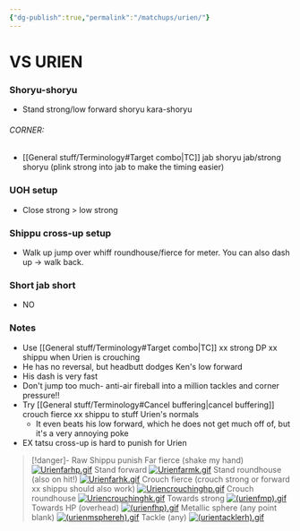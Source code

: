 ```yaml
---
{"dg-publish":true,"permalink":"/matchups/urien/"}
---
```


# VS URIEN
### Shoryu-shoryu
- Stand strong/low forward shoryu kara-shoryu
###### CORNER: 
- [[General stuff/Terminology#Target combo\|TC]] jab shoryu jab/strong shoryu (plink strong into jab to make the timing easier)
### UOH setup
- Close strong > low strong
### Shippu cross-up setup
- Walk up jump over whiff roundhouse/fierce for meter. You can also dash up -> walk back.
### Short jab short
- NO
### Notes
- Use [[General stuff/Terminology#Target combo\|TC]] xx strong DP xx shippu when Urien is crouching
- He has no reversal, but headbutt dodges Ken's low forward
- His dash is very fast
- Don't jump too much- anti-air fireball into a million tackles and corner pressure!!
- Try [[General stuff/Terminology#Cancel buffering\|cancel buffering]] crouch fierce xx shippu to stuff Urien's normals
	- It even beats his low forward, which he does not get much off of, but it's a very annoying poke
- EX tatsu cross-up is hard to punish for Urien

> [!danger]- Raw Shippu punish
> Far fierce (shake my hand)
[![Urienfarhp.gif](https://wiki.supercombo.gg/images/d/dc/Urienfarhp.gif)](https://wiki.supercombo.gg/w/File:Urienfarhp.gif)
> Stand forward
[![Urienfarmk.gif](https://wiki.supercombo.gg/images/8/82/Urienfarmk.gif)](https://wiki.supercombo.gg/w/File:Urienfarmk.gif)
> Stand roundhouse (also on hit!)
[![Urienfarhk.gif](https://wiki.supercombo.gg/images/f/f0/Urienfarhk.gif)](https://wiki.supercombo.gg/w/File:Urienfarhk.gif)
> Crouch fierce (crouch strong or forward xx shippu should also work)
[![Uriencrouchinghp.gif](https://wiki.supercombo.gg/images/d/d1/Uriencrouchinghp.gif)](https://wiki.supercombo.gg/w/File:Uriencrouchinghp.gif)
> Crouch roundhouse
[![Uriencrouchinghk.gif](https://wiki.supercombo.gg/images/d/d5/Uriencrouchinghk.gif)](https://wiki.supercombo.gg/w/File:Uriencrouchinghk.gif)
> Towards strong
[![(urienfmp).gif](https://wiki.supercombo.gg/images/3/3b/%28urienfmp%29.gif)](https://wiki.supercombo.gg/w/File:(urienfmp).gif)
> Towards HP (overhead)
[![(urienfhp).gif](https://wiki.supercombo.gg/images/d/d9/%28urienfhp%29.gif)](https://wiki.supercombo.gg/w/File:(urienfhp).gif)
> Metallic sphere (any point blank)
[![(urienmsphereh).gif](https://wiki.supercombo.gg/images/9/94/%28urienmsphereh%29.gif)](https://wiki.supercombo.gg/w/File:(urienmsphereh).gif)
> Tackle (any)
[![(urientacklerh).gif](https://wiki.supercombo.gg/images/f/f4/%28urientacklerh%29.gif)](https://wiki.supercombo.gg/w/File:(urientacklerh).gif)